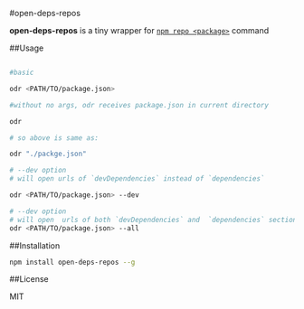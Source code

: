 #open-deps-repos

**open-deps-repos**  is a tiny wrapper for [`npm repo <package>`](https://www.npmjs.com/package/npm-repo) command


##Usage

```bash

#basic

odr <PATH/TO/package.json>

#without no args, odr receives package.json in current directory

odr

# so above is same as:

odr "./packge.json"

# --dev option
# will open urls of `devDependencies` instead of `dependencies`

odr <PATH/TO/package.json> --dev

# --dev option
# will open  urls of both `devDependencies` and  `dependencies` sections
odr <PATH/TO/package.json> --all
```

##Installation

```bash
npm install open-deps-repos --g
```

##License

MIT